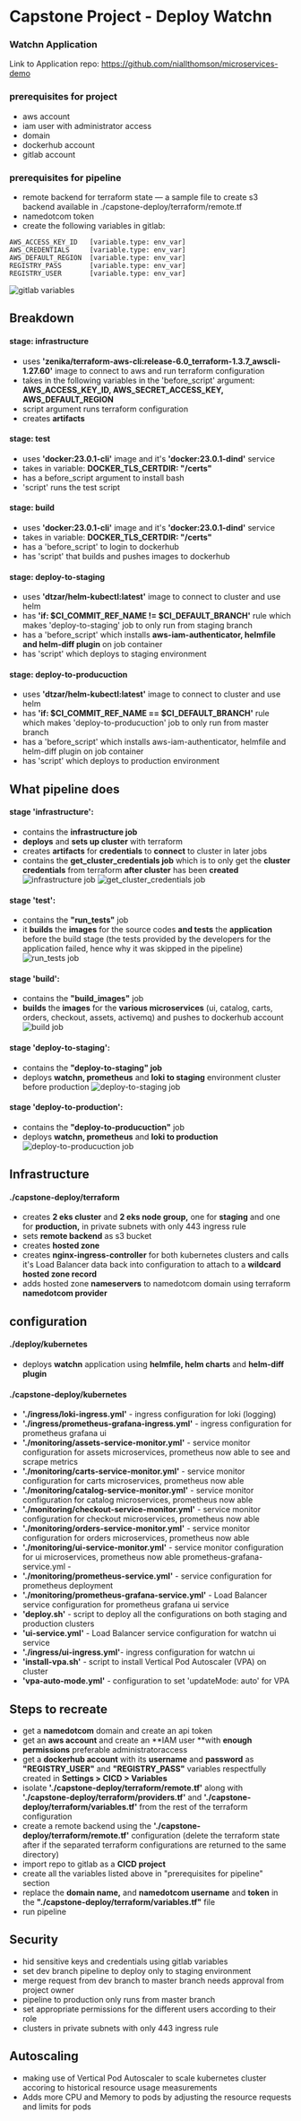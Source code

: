 # Capstone Project - Deploy Watchn

### Watchn Application
Link to Application repo: https://github.com/niallthomson/microservices-demo

### prerequisites for project
- aws account
- iam user with administrator access
- domain
- dockerhub account
- gitlab account

### prerequisites for pipeline
- remote backend for terraform state — a sample file to create s3 backend available in ./capstone-deploy/terraform/remote.tf
- namedotcom token
- create the following variables in gitlab:
```
AWS_ACCESS_KEY_ID   [variable.type: env_var]
AWS_CREDENTIALS     [variable.type: env_var]
AWS_DEFAULT_REGION  [variable.type: env_var]
REGISTRY_PASS       [variable.type: env_var]
REGISTRY_USER       [variable.type: env_var]
```
![gitlab variables](./capstone-deploy/screenshots/gitlab-variables.png)

## Breakdown
#### stage: infrastructure
- uses **'zenika/terraform-aws-cli:release-6.0_terraform-1.3.7_awscli-1.27.60'** image to connect to aws and run terraform configuration
- takes in the following variables in the 'before_script' argument: **AWS_ACCESS_KEY_ID, AWS_SECRET_ACCESS_KEY, AWS_DEFAULT_REGION**
- script argument runs terraform configuration
- creates **artifacts**
#### stage: test
- uses **'docker:23.0.1-cli'** image and it's **'docker:23.0.1-dind'** service 
- takes in variable: **DOCKER_TLS_CERTDIR: "/certs"**
- has a before_script argument to install bash
- 'script' runs the test script
#### stage: build
- uses **'docker:23.0.1-cli'** image and it's **'docker:23.0.1-dind'** service 
- takes in variable: **DOCKER_TLS_CERTDIR: "/certs"**
- has a 'before_script' to login to dockerhub
- has 'script' that builds and pushes images to dockerhub
#### stage: deploy-to-staging
- uses **'dtzar/helm-kubectl:latest'** image to connect to cluster and use helm
- has **'if: $CI_COMMIT_REF_NAME != $CI_DEFAULT_BRANCH'** rule which makes 'deploy-to-staging' job to only run from staging branch
- has a 'before_script' which installs **aws-iam-authenticator, helmfile and helm-diff plugin** on job container
- has 'script' which deploys to staging environment
#### stage: deploy-to-producuction
- uses **'dtzar/helm-kubectl:latest'** image to connect to cluster and use helm
- has **'if: $CI_COMMIT_REF_NAME == $CI_DEFAULT_BRANCH'** rule which makes 'deploy-to-producuction' job to only run from master branch
- has a 'before_script' which installs aws-iam-authenticator, helmfile and helm-diff plugin on job container
- has 'script' which deploys to production environment
## What pipeline does
#### stage 'infrastructure':
- contains the **infrastructure job**
- **deploys** and **sets up cluster** with terraform
- creates **artifacts** for **credentials** to **connect** to cluster in later jobs
- contains the **get_cluster_credentials job** which is to only get the **cluster credentials** from terraform **after cluster** has been **created** 
![infrastructure job](./capstone-deploy/screenshots/infrastructure-job.png)
![get_cluster_credentials job](./capstone-deploy/screenshots/get-cluster-credentials-job.png)


#### stage 'test':
- contains the **"run_tests"** job
- it **builds** the **images** for the source codes **and tests** the **application** before the build stage (the tests provided by the developers for the application failed, hence why it was skipped in the pipeline)
![run_tests job](./capstone-deploy/screenshots/run_tests-job.png)

#### stage 'build':
- contains the **"build_images"** job
- **builds** the **images** for the **various microservices** (ui, catalog, carts, orders, checkout, assets, activemq) and pushes to dockerhub account
![build job](./capstone-deploy/screenshots/build-images-job.png)

#### stage 'deploy-to-staging':
- contains the **"deploy-to-staging" job**
- deploys **watchn, prometheus** and **loki to staging** environment cluster before production
![deploy-to-staging job](./capstone-deploy/screenshots/deploy-to-staging-job.png)

#### stage 'deploy-to-production':
- contains the **"deploy-to-producuction"** job
- deploys **watchn, prometheus** and **loki to production**
![deploy-to-producuction job](./capstone-deploy/screenshots/deploy-to-producuction-job.png)

## Infrastructure
#### ./capstone-deploy/terraform
- creates **2 eks cluster** and **2 eks node group,** one for **staging** and one for **production,** in private subnets with only 443 ingress rule
- sets **remote backend** as s3 bucket
- creates **hosted zone**
- creates **nginx-ingress-controller** for both kubernetes clusters and calls it's Load Balancer data back into configuration to attach to a **wildcard hosted zone record**
- adds hosted zone **nameservers** to namedotcom domain using terraform **namedotcom provider**
## configuration
#### ./deploy/kubernetes
- deploys **watchn** application using **helmfile, helm charts** and **helm-diff plugin**
#### ./capstone-deploy/kubernetes
- **'./ingress/loki-ingress.yml'** - ingress configuration for loki (logging)
- **'./ingress/prometheus-grafana-ingress.yml'** - ingress configuration for prometheus grafana ui
- **'./monitoring/assets-service-monitor.yml'** - service monitor configuration for assets microservices, prometheus now able to see and scrape metrics
- **'./monitoring/carts-service-monitor.yml'** - service monitor configuration for carts microservices, prometheus now able 
- **'./monitoring/catalog-service-monitor.yml'** - service monitor configuration for catalog microservices, prometheus now able 
- **'./monitoring/checkout-service-monitor.yml'** - service monitor configuration for checkout microservices, prometheus now able 
- **'./monitoring/orders-service-monitor.yml'** - service monitor configuration for orders microservices, prometheus now able
- **'./monitoring/ui-service-monitor.yml'** - service monitor configuration for ui microservices, prometheus now able
prometheus-grafana-service.yml - 
- **'./monitoring/prometheus-service.yml'** - service configuration for prometheus deployment
- **'./monitoring/prometheus-grafana-service.yml'** - Load Balancer service configuration for prometheus grafana ui service
- **'deploy.sh'** - script to deploy all the configurations on both staging and production clusters
- **'ui-service.yml'** - Load Balancer service configuration for watchn ui service
- **'./ingress/ui-ingress.yml'**- ingress configuration for watchn ui 
- **'install-vpa.sh'** - script to install Vertical Pod Autoscaler (VPA) on cluster
- **'vpa-auto-mode.yml'** - configuration to set 'updateMode: auto' for VPA
## Steps to recreate
- get a **namedotcom** domain and create an api token
- get an **aws account** and create an **IAM user **with **enough permissions** preferable administratoraccess
- get a **dockerhub account** with its **username** and **password** as **"REGISTRY_USER"** and **"REGISTRY_PASS"** variables respectfully created in **Settings > CICD > Variables** 
- isolate **'./capstone-deploy/terraform/remote.tf'** along with **'./capstone-deploy/terraform/providers.tf'** and **'./capstone-deploy/terraform/variables.tf'** from the rest of the terraform configuration
- create a remote backend using the **'./capstone-deploy/terraform/remote.tf'** configuration (delete the terraform state after if the separated terraform configurations are returned to the same directory)
- import repo to gitlab as a **CICD project**
- create all the variables listed above in "prerequisites for pipeline" section
- replace the **domain name,** and **namedotcom username** and **token** in the **"./capstone-deploy/terraform/variables.tf"** file
- run pipeline
## Security
- hid sensitive keys and credentials using gitlab variables
- set dev branch pipeline to deploy only to staging environment
- merge request from dev branch to master branch needs approval from project owner
- pipeline to production only runs from master branch
- set appropriate permissions for the different users according to their role
- clusters in private subnets with only 443 ingress rule
## Autoscaling
- making use of Vertical Pod Autoscaler to scale kubernetes cluster accoring to historical resource usage measurements
- Adds more CPU and Memory to pods by adjusting the resource requests and limits for pods













